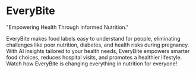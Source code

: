 # EveryBite

"Empowering Health Through Informed Nutrition."



EveryBite makes food labels easy to understand for people, eliminating challenges like poor nutrition, diabetes, and health risks during pregnancy. With AI insights tailored to your health needs, EveryBite empowers smarter food choices, reduces hospital visits, and promotes a healthier lifestyle. Watch how EveryBite is changing everything in nutrition for everyone!
